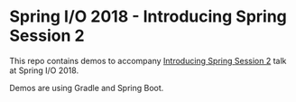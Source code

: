 # Spring I/O 2018 - Introducing Spring Session 2

This repo contains demos to accompany [Introducing Spring Session 2](https://2018.springio.net/sessions/introducing-spring-session-2) talk at Spring I/O 2018.

Demos are using Gradle and Spring Boot.

